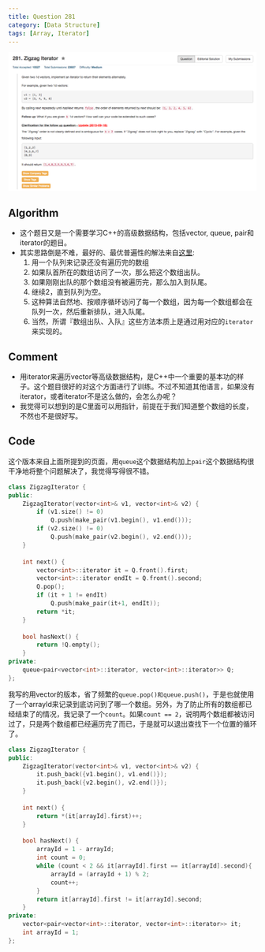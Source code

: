 ```yaml
---
title: Question 281
category: [Data Structure]
tags: [Array, Iterator]
---
```


![Description](../Assets/Figure/question281.png)

## Algorithm 

- 这个题目又是一个需要学习C++的高级数据结构，包括vector, queue, pair和iterator的题目。
- 其实思路倒是不难，最好的、最优普遍性的解法来自[这里](https://leetcode.com/discuss/58683/c-with-queue-compatible-with-k-vectors):
    1. 用一个队列来记录还没有遍历完的数组
    2. 如果队首所在的数组访问了一次，那么把这个数组出队。
    3. 如果刚刚出队的那个数组没有被遍历完，那么加入到队尾。
    4. 继续2，直到队列为空。
    5. 这种算法自然地、按顺序循环访问了每一个数组，因为每一个数组都会在队列一次，然后重新排队，进入队尾。
    6. 当然，所谓『数组出队、入队』这些方法本质上是通过用对应的`iterator`来实现的。


## Comment

- 用iterator来遍历vector等高级数据结构，是C++中一个重要的基本功的样子。这个题目很好的对这个方面进行了训练。不过不知道其他语言，如果没有iterator，或者iterator不是这么做的，会怎么办呢？
- 我觉得可以想到的是C里面可以用指针，前提在于我们知道整个数组的长度，不然也不是很好写。

## Code

这个版本来自上面所提到的页面，用`queue`这个数据结构加上`pair`这个数据结构很干净地将整个问题解决了，我觉得写得很不错。

```c++
class ZigzagIterator {
public:
    ZigzagIterator(vector<int>& v1, vector<int>& v2) {
        if (v1.size() != 0)
            Q.push(make_pair(v1.begin(), v1.end()));
        if (v2.size() != 0)
            Q.push(make_pair(v2.begin(), v2.end()));
    }

    int next() {
        vector<int>::iterator it = Q.front().first;
        vector<int>::iterator endIt = Q.front().second;
        Q.pop();
        if (it + 1 != endIt)
            Q.push(make_pair(it+1, endIt));
        return *it;
    }

    bool hasNext() {
        return !Q.empty();
    }
private:
    queue<pair<vector<int>::iterator, vector<int>::iterator>> Q;
};
```


我写的用vector的版本，省了频繁的`queue.pop()和queue.push()`，于是也就使用了一个arrayId来记录到底访问到了哪一个数组。另外，为了防止所有的数组都已经结束了的情况，我记录了一个`count`。如果`count == 2`，说明两个数组都被访问过了，只是两个数组都已经遍历完了而已，于是就可以退出查找下一个位置的循环了。

```c++
class ZigzagIterator {
public:
    ZigzagIterator(vector<int>& v1, vector<int>& v2) {
        it.push_back({v1.begin(), v1.end()});
        it.push_back({v2.begin(), v2.end()});
    }

    int next() {
        return *(it[arrayId].first)++;
    }

    bool hasNext() {
        arrayId = 1 - arrayId;
        int count = 0;
        while (count < 2 && it[arrayId].first == it[arrayId].second){
            arrayId = (arrayId + 1) % 2;
            count++;
        }
        return it[arrayId].first != it[arrayId].second;
    }
private:
    vector<pair<vector<int>::iterator, vector<int>::iterator>> it;
    int arrayId = 1;
};
```